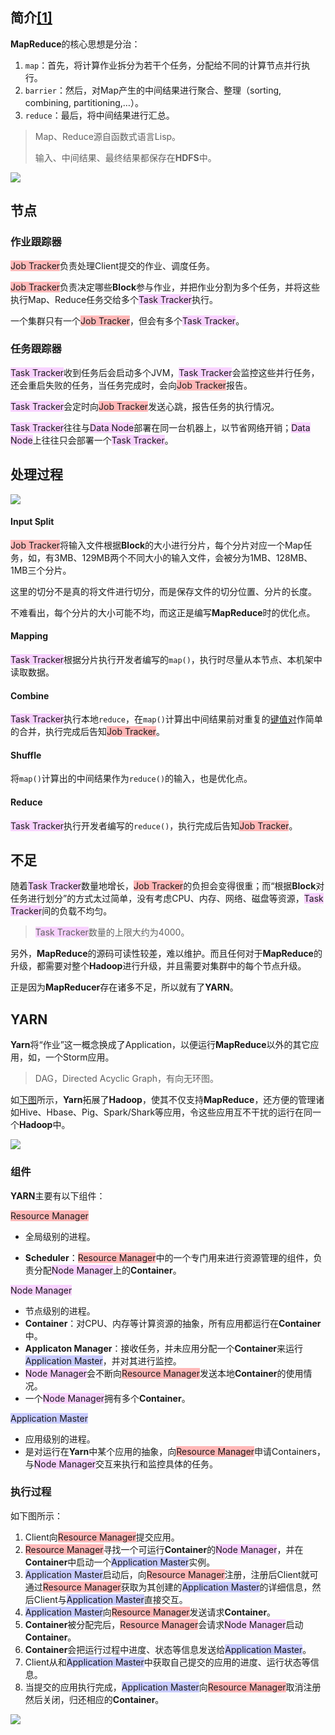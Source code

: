 ## 简介[[1]](https://cloud.tencent.com/developer/article/1431491#MapReduce运行原理)

**MapReduce**的核心思想是分治：

1. `map`：首先，将计算作业拆分为若干个任务，分配给不同的计算节点并行执行。
2. `barrier`：然后，对Map产生的中间结果进行聚合、整理（sorting, combining, partitioning,…）。
3. `reduce`：最后，将中间结果进行汇总。

> Map、Reduce源自函数式语言Lisp。
>
> 输入、中间结果、最终结果都保存在**HDFS**中。

![](../images/9/map-reduce-framework.png)

## 节点

### 作业跟踪器

<span style=background:#ffb8b8>Job Tracker</span>负责处理Client提交的作业、调度任务。

<span style=background:#ffb8b8>Job Tracker</span>负责决定哪些**Block**参与作业，并把作业分割为多个任务，并将这些执行Map、Reduce任务交给多个<span style=background:#f8d2ff>Task Tracker</span>执行。

一个集群只有一个<span style=background:#ffb8b8>Job Tracker</span>，但会有多个<span style=background:#f8d2ff>Task Tracker</span>。

### 任务跟踪器

<span style=background:#f8d2ff>Task Tracker</span>收到任务后会启动多个JVM，<span style=background:#f8d2ff>Task Tracker</span>会监控这些并行任务，还会重启失败的任务，当任务完成时，会向<span style=background:#ffb8b8>Job Tracker</span>报告。

<span style=background:#f8d2ff>Task Tracker</span>会定时向<span style=background:#ffb8b8>Job Tracker</span>发送心跳，报告任务的执行情况。

<span style=background:#f8d2ff>Task Tracker</span>往往与<span style=background:#f8d2ff>Data Node</span>部署在同一台机器上，以节省网络开销；<span style=background:#f8d2ff>Data Node</span>上往往只会部署一个<span style=background:#f8d2ff>Task Tracker</span>。



## 处理过程

![](../images/9/map-reduce-processing.png)

#### Input Split

<span style=background:#ffb8b8>Job Tracker</span>将输入文件根据**Block**的大小进行分片，每个分片对应一个Map任务，如，有3MB、129MB两个不同大小的输入文件，会被分为1MB、128MB、1MB三个分片。

这里的切分不是真的将文件进行切分，而是保存文件的切分位置、分片的长度。

不难看出，每个分片的大小可能不均，而这正是编写**MapReduce**时的优化点。

#### Mapping

<span style=background:#f8d2ff>Task Tracker</span>根据分片执行开发者编写的`map()`，执行时尽量从本节点、本机架中读取数据。

#### Combine

<span style=background:#f8d2ff>Task Tracker</span>执行本地`reduce`，在`map()`计算出中间结果前对重复的<u>键值对</u>作简单的合并，执行完成后告知<span style=background:#ffb8b8>Job Tracker</span>。

#### Shuffle

将`map()`计算出的中间结果作为`reduce()`的输入，也是优化点。

#### Reduce

<span style=background:#f8d2ff>Task Tracker</span>执行开发者编写的`reduce()`，执行完成后告知<span style=background:#ffb8b8>Job Tracker</span>。



## 不足

随着<span style=background:#f8d2ff>Task Tracker</span>数量地增长，<span style=background:#ffb8b8>Job Tracker</span>的负担会变得很重；而“根据**Block**对任务进行划分”的方式太过简单，没有考虑CPU、内存、网络、磁盘等资源，<span style=background:#f8d2ff>Task Tracker</span>间的负载不均匀。

> <span style=background:#f8d2ff>Task Tracker</span>数量的上限大约为4000。

另外，**MapReduce**的源码可读性较差，难以维护。而且任何对于**MapReduce**的升级，都需要对整个**Hadoop**进行升级，并且需要对集群中的每个节点升级。

正是因为**MapReducer**存在诸多不足，所以就有了**YARN**。



## YARN

**Yarn**将“作业”这一概念换成了Application，以便运行**MapReduce**以外的其它应用，如，一个Storm应用。

> DAG，Directed Acyclic Graph，有向无环图。

如[下图](https://blog.csdn.net/suifeng3051/article/details/49486927)所示，**Yarn**拓展了**Hadoop**，使其不仅支持**MapReduce**，还方便的管理诸如Hive、Hbase、Pig、Spark/Shark等应用，令这些应用互不干扰的运行在同一个**Hadoop**中。

![](../images/9/yarn-function.png)

### 组件

**YARN**主要有以下组件：

<span style=background:#ffb8b8>Resource Manager</span>

- 全局级别的进程。

- **Scheduler**：<span style=background:#ffb8b8>Resource Manager</span>中的一个专门用来进行资源管理的组件，负责分配<span style=background:#f8d2ff>Node Manager</span>上的**Container**。

<span style=background:#f8d2ff>Node Manager</span>

- 节点级别的进程。
- **Container**：对CPU、内存等计算资源的抽象，所有应用都运行在**Container**中。
- **Applicaton Manager**：接收任务，并未应用分配一个**Container**来运行<span style=background:#c9ccff>Application Master</span>，并对其进行监控。
- <span style=background:#f8d2ff>Node Manager</span>会不断向<span style=background:#ffb8b8>Resource Manager</span>发送本地**Container**的使用情况。
- 一个<span style=background:#f8d2ff>Node Manager</span>拥有多个**Container**。

<span style=background:#c9ccff>Application Master</span>

- 应用级别的进程。
- 是对运行在**Yarn**中某个应用的抽象，向<span style=background:#ffb8b8>Resource Manager</span>申请Containers，与<span style=background:#f8d2ff>Node Manager</span>交互来执行和监控具体的任务。

### 执行过程

如下图所示：

1. Client向<span style=background:#ffb8b8>Resource Manager</span>提交应用。
2. <span style=background:#ffb8b8>Resource Manager</span>寻找一个可运行**Container**的<span style=background:#f8d2ff>Node Manager</span>，并在**Container**中启动一个<span style=background:#c9ccff>Application Master</span>实例。
3. <span style=background:#c9ccff>Application Master</span>启动后，向<span style=background:#ffb8b8>Resource Manager</span>注册，注册后Client就可通过<span style=background:#ffb8b8>Resource Manager</span>获取为其创建的<span style=background:#c9ccff>Application Master</span>的详细信息，然后Client与<span style=background:#c9ccff>Application Master</span>直接交互。
4. <span style=background:#c9ccff>Application Master</span>向<span style=background:#ffb8b8>Resource Manager</span>发送请求**Container**。
5. **Container**被分配完后，<span style=background:#ffb8b8>Resource Manager</span>会请求<span style=background:#f8d2ff>Node Manager</span>启动**Container**。
6. **Container**会把运行过程中进度、状态等信息发送给<span style=background:#c9ccff>Application Master</span>。
7. Client从和<span style=background:#c9ccff>Application Master</span>中获取自己提交的应用的进度、运行状态等信息。
8. 当提交的应用执行完成，<span style=background:#c9ccff>Application Master</span>向<span style=background:#ffb8b8>Resource Manager</span>取消注册然后关闭，归还相应的**Container**。

![](../images/9/yarn-node.png)
